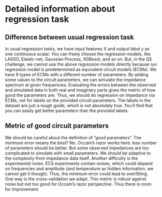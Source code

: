 # Detailed information about regression task

## Difference between usual regression task
In usual regression tasks, we have input features X and output label y as one continuous scalar. You can freely choose the regression models, like LASSO, Elastic-net, Gaussian Process, XGBosst, and so on.
But, in the QS challenge, we cannot use the above regression models directly because our regression model is predetermined as equivalent circuit models (ECMs). We have 9 types of ECMs with a different number of parameters. By adding some values to the circuit parameters, we can simulate the impedance spectrum at given frequencies. Evaluating the errors between the observed and simulated data in both real and imaginary parts gives the metric of how good the parameters are.
Thus, we should do regression on impedance via ECMs, not for labels on the provided circuit parameters. The labels in the dataset are just a rough guide, which is not absolutely true. You’ll find that you can easily get better parameters than the provided labels.

## Metric of good circuit parameters
We should be careful about the definition of “good parameters”. The minimum error means the best?
No. Occam’s razor works here: less number of parameters should be better. But some observed impedances are too complicated to simulate with small parameters. We should be adaptive to the complexity from impedance data itself.
Another difficulty is the experimental noise. ECS experiments contain noises, which could depend on frequencies and amplitude (and temperature as hidden information, we cannot get it though). Thus, the minimum error could lead to overfitting.
One way is the cross-validation we adapt. This metric is robust against noise but not too good for Occam’s razor perspective. Thus there is room for improvement.